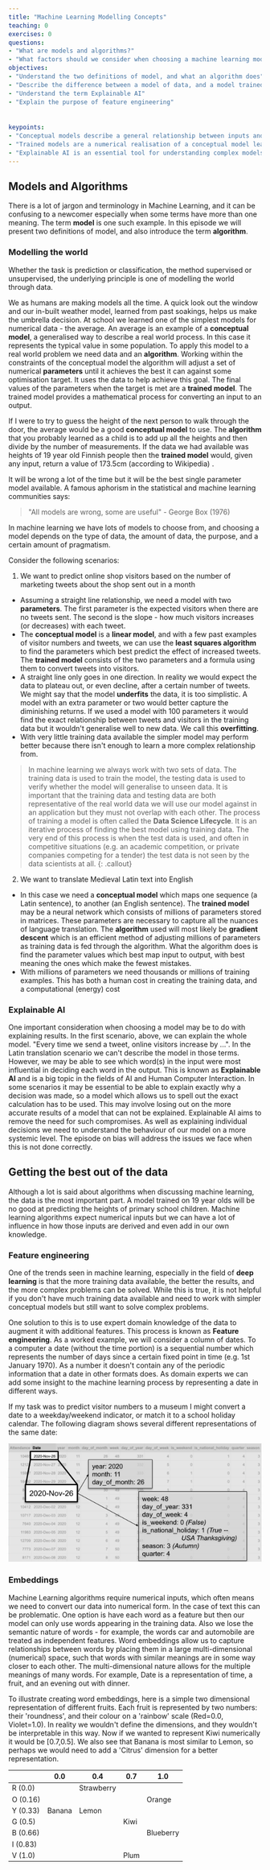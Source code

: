 ```yaml
---
title: "Machine Learning Modelling Concepts"
teaching: 0
exercises: 0
questions:
- "What are models and algorithms?"
- "What factors should we consider when choosing a machine learning model?"
objectives:
- "Understand the two definitions of model, and what an algorithm does"
- "Describe the difference between a model of data, and a model trained on data"
- "Understand the term Explainable AI"
- "Explain the purpose of feature engineering"


keypoints:
- "Conceptual models describe a general relationship between inputs and outputs"
- "Trained models are a numerical realisation of a conceptual model learned from data"
- "Explainable AI is an essential tool for understanding complex models"
---
```



## Models and Algorithms

There is a lot of jargon and terminology in Machine Learning, and it can be confusing to a newcomer especially when some terms have more than one meaning. The term **model** is one such example.  In this episode we will present two definitions of model, and also introduce the term **algorithm**.

### Modelling the world

Whether the task is prediction or classification, the method supervised or unsupervised, the underlying principle is one of modelling the world through data.

We as humans are making models all the time. A quick look out the window and our in-built weather model, learned from past soakings, helps us make the umbrella decision. At school we learned one of the simplest models for numerical data - the average.
An average is an example of a **conceptual model**, a generalised way to describe a real world process. In this case it represents the typical value in some population. To apply this model to a real world problem we need data and an **algorithm**. Working within the constraints of the conceptual model the algorithm will adjust a set of numerical **parameters** until it achieves the best it can against some optimisation target. It uses the data to help achieve this goal. The final values of the parameters when the target is met are a **trained model**. The trained model provides a mathematical process for converting an input to an output.

If I were to try to guess the height of the next person to walk through the door, the average would be a good **conceptual model** to use. The **algorithm**  that you probably learned as a child is to add up all the heights and then divide by the number of measurements. If the data we had available was heights of 19 year old Finnish people then the **trained model** would, given any input, return a value of 173.5cm (according to Wikipedia) .

It will be wrong a lot of the time but it will be the best single parameter model available. A famous aphorism in the statistical and machine learning communities says:

>  "All models are wrong, some are useful" - George Box (1976)

In machine learning we have lots of models to choose from, and choosing a model depends on the type of data, the amount of data, the purpose, and a certain amount of pragmatism.

Consider the following scenarios:

1. We want to predict online shop visitors based on the number of marketing tweets about the shop sent out in a month
  - Assuming a straight line relationship, we need a model with two **parameters**. The first parameter is the expected visitors when there are no tweets sent. The second is the slope - how much visitors increases (or decreases) with each tweet.
  - The **conceptual model** is a **linear model**, and with a few past examples of visitor numbers and tweets, we can use the **least squares algorithm** to find the parameters which best predict the effect of increased tweets. The **trained model** consists of the two parameters and a formula using them to convert tweets into visitors.
  - A straight line only goes in one direction. In reality we would expect the data to plateau out, or even decline, after a certain number of tweets. We might say that the model **underfits** the data, it is too simplistic. A model with an extra parameter or two would better capture the diminishing returns. If we used a model with 100 parameters it would find the exact relationship between tweets and visitors in the training data but it wouldn't generalise well to new data. We call this **overfitting**.
  - With very little training data available the simpler model may perform better because there isn't enough to learn a more complex relationship from.


>In machine learning we always work with two sets of data. The training data is used to train the model, the testing data is used to verify whether the model will generalise to unseen data. It is important that the training data and testing data are both representative of the real world data we will use our model against in an application but they must not overlap with each other.
The process of training a model is often called the **Data Science Lifecycle**. It is an iterative process of finding the best model using training data. The very end of this process is when the test data is used, and often in competitive situations (e.g. an academic competition, or private companies competing for a tender) the test data is not seen by the data scientists at all.
{: .callout}

2. We want to translate Medieval Latin text into English
  - In this case we need a **conceptual model** which maps one sequence (a Latin sentence), to another (an English sentence). The **trained model** may be a neural network which consists of millions of parameters stored in matrices. These parameters are necessary to capture all the nuances of language translation. The **algorithm** used will most likely be **gradient descent** which is an efficient method of adjusting millions of parameters as training data is fed through the algorithm. What the algorithm does is find the parameter values which best map input to output, with best meaning the ones which make the fewest mistakes.
  - With millions of parameters we need thousands or millions of training examples. This has both a human cost in creating the training data, and a computational (energy) cost


### Explainable AI
One important consideration when choosing a model may be to do with explaining results. In the first scenario, above, we can explain the whole model. "Every time we send a tweet, online visitors increase by ...". In the Latin translation scenario we can't describe the model in those terms. However, we may be able to see which word(s) in the input were most influential in deciding each word in the output. This is known as **Explainable AI** and is a big topic in the fields of AI and Human Computer Interaction.
In some scenarios it may be essential to be able to explain exactly why a decision was made, so a model which allows us to spell out the exact calculation has to be used. This may involve losing out on the more accurate results of a model that can not be explained. Explainable AI aims to remove the need for such compromises.
As well as explaining individual decisions we need to understand the behaviour of our model on a more systemic level. The episode on bias will address the issues we face when this is not done correctly.

## Getting the best out of the data

Although a lot is said about algorithms when discussing machine learning, the data is the most important part. A model trained on 19 year olds will be no good at predicting the heights of primary school children. Machine learning algorithms expect numerical inputs but we can have a lot of influence in how those inputs are derived and even add in our own knowledge.

### Feature engineering

One of the trends seen in machine learning, especially in the field of **deep learning** is that the more training data available, the better the results, and the more complex problems can be solved. While this is true, it is not helpful if you don't have much training data available and need to work with simpler conceptual models but still want to solve complex problems.

One solution to this is to use expert domain knowledge of the data to augment it with additional features. This process is known as **Feature engineering**.
As a worked example, we will consider a column of dates. To a computer a date (without the time portion) is a sequential number which represents the number of days since a certain fixed point in time (e.g. 1st January 1970). As a number it doesn't contain any of the periodic information that a date in other formats does. As domain experts we can add some insight to the machine learning process by representing a date in different ways.

If my task was to predict visitor numbers to a museum I might convert a date to a weekday/weekend indicator, or match it to a school holiday calendar.
The following diagram shows several different representations of the same date:

![Date representations](../fig/ep-02-date_feature_engineering.png)


### Embeddings

Machine Learning algorithms require numerical inputs, which often means we need to convert our data into numerical form. In the case of text this can be problematic. One option is have each word as a feature but then our model can only use words appearing in the training data. Also we lose the semantic nature of words - for example, the words car and automobile are treated as independent features. Word embeddings allow us to capture relationships between words by placing them in a large multi-dimensional (numerical) space, such that words with similar meanings are in some way closer to each other. The multi-dimensional nature allows for the multiple meanings of many words. For example, Date is a representation of time, a fruit, and an evening out with dinner.

To illustrate creating word embeddings, here is a simple two dimensional representation of different fruits. Each fruit is represented by two numbers: their 'roundness', and their colour on a 'rainbow' scale (Red=0.0, Violet=1.0). In reality we wouldn't define the dimensions, and they wouldn't be interpretable in this way. Now if we wanted to represent Kiwi numerically it would be [0.7,0.5]. We also see that Banana is most similar to Lemon, so perhaps we would need to add a 'Citrus' dimension for a better representation.

|        | 0.0   | 0.4      | 0.7   | 1.0     |
|--------|-------|----------|-------|---------|
|R (0.0) |       |Strawberry|       |         |
|O (0.16)|       |          |       |Orange   |
|Y (0.33)|Banana |Lemon     |       |         |
|G (0.5) |       |          |Kiwi   |         |
|B (0.66)|       |          |       |Blueberry|
|I (0.83)|       |          |       |         |
|V (1.0) |       |          |Plum   |         |
